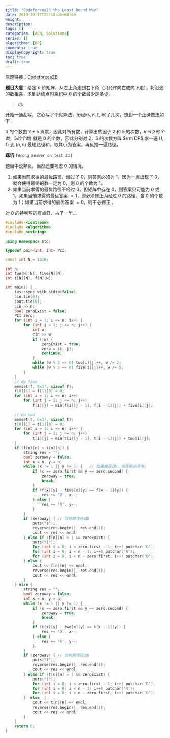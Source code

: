 ```yaml
---
title: "Codeforces2B the Least Round Way"
date: 2019-10-11T22:18:06+08:00
weight: 
description:
tags: []
categories: [ACM, Solutions]
series: []
algorithms: [DP]
comments: true
displayCopyright: true
toc: true
draft: true
---
```


原题链接：[Codeforces2B](https://codeforces.com/contest/2/problem/B)

**题目大意**：给定 $n$ 阶矩阵，从左上角走到右下角（只允许向右或向下走），将沿途的数相乘，求到达终点时乘积中 $0$ 的个数最少是多少。

<!--more-->

> $dp$

开始一通乱写，贪心写了个假算法，历经`WA`, `MLE`, `RE`了几次，想到一个正确做法如下：

$0$ 的个数由 $2 * 5$ 贡献，因此对所有数，计算出质因子 $2$ 和 $5$ 的次数，$min(2的个数，5的个数)$ 就是 $0$ 的个数，因此分别对 $2，5$ 的次数方阵 $\rm DP$ 求一遍 $(1, 1)$ 到 $(n, n)$ 最短路径和，取其小为答案，再反推一遍路径。

**踩坑** `[Wrong answer on test 31]`

题目中说非负，当然还要考虑 $0$ 的情况。



1. 如果当前求得的最优路径，经过了 $0$，则答案必须为 $1$，因为一旦出现了 $0$，就会使得最终的数一定为 $0$，则 $0$ 的个数为 $1$。
2. 如果当前求得的最优路径不经过 $0$，但矩阵中存在 $0$，则答案只可能为 $0$ 或 $1$。如果当前求得的最优答案 $>1$，则必须修正为经过 $0$ 的路径，含 $0$ 的个数为 $1$；如果当前求得的最优答案 $=0$，则不必修正 。

对 $0$ 的特判写的有点丑，占了一半...

```cpp
#include <iostream>
#include <algorithm>
#include <cstring>

using namespace std;

typedef pair<int, int> PII;

const int N = 1010;

int n;
int two[N][N], five[N][N];
int t[N][N], f[N][N];

int main() {   
    ios::sync_with_stdio(false);
    cin.tie(0);
    cout.tie(0);
    cin >> n;
    bool zeroExist = false;
    PII zero;
    for (int i = 1; i <= n; i++) {
        for (int j = 1; j <= n; j++) {
            int w;
            cin >> w;
            if (!w) {
                zeroExist = true;
                zero = {i, j};
                continue;
            }
            while (w % 2 == 0) two[i][j]++, w /= 2;
            while (w % 5 == 0) five[i][j]++, w /= 5;
        }
    }
    // dp five
    memset(f, 0x3f, sizeof f);
    f[0][1] = f[1][0] = 0;
    for (int i = 1; i <= n; i++)
        for (int j = 1; j <= n; j++)
            f[i][j] = min(f[i][j - 1], f[i - 1][j]) + five[i][j];
    
    // dp two
    memset(t, 0x3f, sizeof t);
    t[0][1] = t[1][0] = 0;
    for (int i = 1; i <= n; i++) {
        for (int j = 1; j <= n; j++)
            t[i][j] = min(t[i][j - 1], t[i - 1][j]) + two[i][j];
    }
    if (f[n][n] < t[n][n]) {
        string res = "";
        bool zeroway = false;
        int x = n, y = n;
        while (x != 1 || y != 1) {   // 如果路径过0，则答案必须为1
            if (x == zero.first && y == zero.second) {
                zeroway = true;
                break;
            }
            if (f[x][y] - five[x][y] == f[x - 1][y]) {
                res += 'D', x--;
            } else {
                res += 'R', y--;
            }
        }
        if (zeroway) { // 当前路径经过0
            puts("1");
            reverse(res.begin(), res.end());
            cout << res << endl;
        } else if (f[n][n] > 1 && zeroExist) {   
            puts("1");
            for (int i = 0; i < zero.first - 1; i++) putchar('D');
            for (int i = 0; i < n - 1; i++) putchar('R');
            for (int i = 0; i < n - zero.first; i++) putchar('D');
        } else {
            cout << f[n][n] << endl;
            reverse(res.begin(), res.end());
            cout << res << endl;
        }
    } else {
        string res = "";
        bool zeroway = false;
        int x = n, y = n;
        while (x != 1 || y != 1) {   
            if (x == zero.first && y == zero.second) {
                zeroway = true;
                break;
            }
            if (t[x][y] - two[x][y] == t[x - 1][y]) {   
                res += 'D', x--;
            } else {
                res += 'R', y--;
            }
        }
        if (zeroway) { // 当前路径经过0 
            puts("1");
            reverse(res.begin(), res.end());
            cout << res << endl;
        } else if (t[n][n] > 1 && zeroExist) {   
            puts("1");
            for (int i = 0; i < zero.first - 1; i++) putchar('D');
            for (int i = 0; i < n - 1; i++) putchar('R');
            for (int i = 0; i < n - zero.first; i++) putchar('D');
        }  else  {
            cout << t[n][n] << endl;
            reverse(res.begin(), res.end());
            cout << res << endl;
        }
    }
    return 0;
}
```